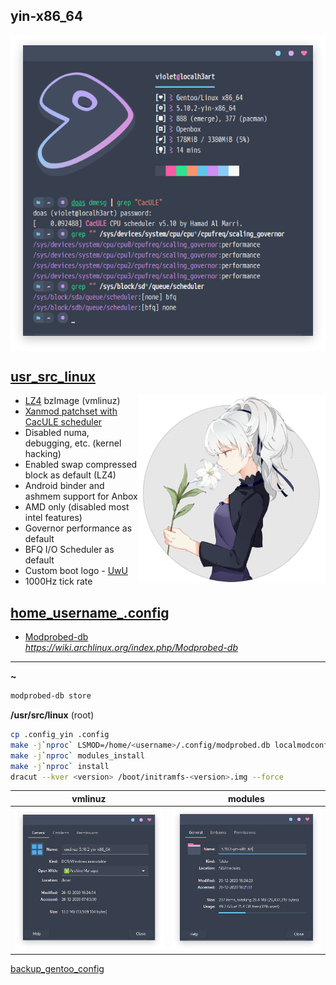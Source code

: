 ## yin-x86_64 <img alt="" align="right" src="https://badges.pufler.dev/visits/owl4ce/yin-x86_64?style=flat-square&label=&color=success&logo=GitHub&logoColor=white&labelColor=373e4d"/>

<p align="center">
  <img alt="info" align="center" src="./info.png"/>
</p>

## [usr_src_linux](./usr_src_linux)
<img alt="logo" align="right" width="300px" src="./logo.png"/>

- [LZ4](https://github.com/lz4/lz4) bzImage (vmlinuz)
- [Xanmod patchset with CacULE scheduler](https://gitlab.com/src_prepare/src_prepare-overlay/-/tree/master/sys-kernel/xanmod-sources)
- Disabled numa, debugging, etc. (kernel hacking)
- Enabled swap compressed block as default (LZ4)
- Android binder and ashmem support for Anbox
- AMD only (disabled most intel features)
- Governor performance as default
- BFQ I/O Scheduler as default
- Custom boot logo - [UwU](./usr_src_linux/drivers/video/logo/logo_linux_clut224.ppm)
- 1000Hz tick rate

## [home_username_.config](./home_username_.config)
- [Modprobed-db](https://github.com/graysky2/modprobed-db)  
*https://wiki.archlinux.org/index.php/Modprobed-db*

---

**~**
```bash
modprobed-db store
```

**/usr/src/linux** (root)
```bash
cp .config_yin .config
make -j`nproc` LSMOD=/home/<username>/.config/modprobed.db localmodconfig
make -j`nproc` modules_install
make -j`nproc` install
dracut --kver <version> /boot/initramfs-<version>.img --force
```

vmlinuz|modules
|--|--|
![](./vmlinuz.png)|![](./modules.png)

[backup_gentoo_config](https://github.com/owl4ce/hold-my-gentoo)
